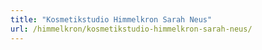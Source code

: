 ```yaml
---
title: "Kosmetikstudio Himmelkron Sarah Neus"
url: /himmelkron/kosmetikstudio-himmelkron-sarah-neus/
---
```

